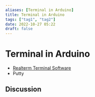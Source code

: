 ```yaml
---
aliases: [Terminal in Arduino]
title: Terminal in Arduino
tags: ["tag1", "tag2"]
date: 2022-10-27 05:22
draft: false
---
```


# Terminal in Arduino

- [Realterm Terminal Software](https://realterm.sourceforge.io/)
- Putty

## Discussion
